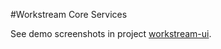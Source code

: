 #Workstream Core Services

See demo screenshots in project [workstream-ui](https://github.com/mengqhai/appbasement/tree/master/workstream-ui).
